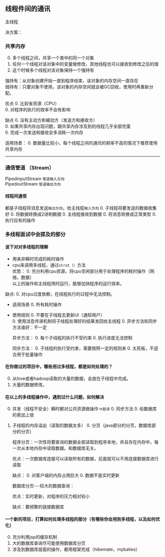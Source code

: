 ## 线程件间的通讯

主线程


决方案：

### 共享内存
0. 多个线程之间，共享一个类中的同一个对象<br>
0. 任何一个线程对该对象中的变量做修改，其他线程也可以接收到修改之后的值<br>
0. 这个时候多个线程对该对象保持一个强持有<br>

强持有：从对象创建开始一直到程序结束，该对象的内存空间一直存在<br>
弱持有：只要对象不使用，该对象的内存空间就会被GC回收，使用时再重新分配。

优点
0. 比较省资源（CPU）<br>
0. 对程序的执行的效率不会有影响<br>

缺点
0. 没有主动方和被动方（发送方和接收方）<br>
0. 如果共享内存出现问题，跟共享内存涉及到的线程几乎全部完蛋<br>
0. 完成一次发送和接收会多消耗一次内存

适用场景：
0. 数据量比较小，每个线程之间的通讯的频率不高的情况下推荐使用共享内存

---

### 通信管道 （Stream）
PipedinputStream `管道输入方向` <br>
PipedoutStream `管道输出方向`

#### 线程间通信
都是子线程将消息发送`输出方向`，给主线程`输入方向`
0. 子线程将要发送的数据收集好
0. 将数据转换成2进制数据
0. 主线程接收到数据
0. 将消息转换成正常类型
0. 执行应有的操作


### 多线程面试中会提及的部分
#### 谈下对对多线程的理解
 * 用来非瞬时完成的耗时操作<br>
 * cpu来调用多线程，通过`strat（）`方法<br>
 优势：
   0. 充分利用cpu资源，将cpu空闲部分用于处理程序的耗时操作（网络，数据）<br>
   以上的操作和主线程用时运行，能够加快程序的运行效率。
 
 缺点:
   0. 对cpu过度依赖，在线程执行的过程中无法控制。
   
 * 适用场景 
   0. 所有耗时操作
 
 * 使用规则
   0. 不要在子线程去更新UI（通知用户）<br>
   0. 使用消息传递机制将子线程处理好的结果发回给主线程
   0. 异步方法和同步方法谁好：不一定
     
      异步方法：
       0. 每个子线程的执行不受约束
       0. 执行进度无法控制
         
      同步方法：
       0. 子线程的执行受约束，需要按照一定的规则来
       0. 太死板，不适合用于批量操作
       
#### 在你做过的项目中，哪些用过多线程，都是如何处理的？
 0. 从hive或者hadoop读取的大量的数据，会放在子线程中完成。
 0. 大量的数据修改。

#### 在以上的多线程操作中，遇到过什么问题，如何解决
 0. 并发（线程不安全）瞬时都对公共资源做操作→`脏读`
    0. 同步方法
    0. 给数据库的表加上锁
    
 0. 子线程的内存溢出（读取的数据太多）
    0. 分页（java部分的分页，数据库部分的分页）
     
       程序分页：一次性将要查询的数据全部读取到程序本地，并且存在内存中，每一次从本地内存中读取数据。和数据库无关。
       
       优点：一次数据库连接可以读取所有的数据，后面就可以不用连接数据库进行读取
       
       缺点：
          0. 对客户端的内存占用巨大
          0. 数据不是实时更新
          
       数据库分页---较大的数据查询：
       
       优点：实时更新，对程序的压力相对较小
       
       缺点：要频繁的链接数据库
       
#### 一个新的项目，打算如何处理多线程的部分（有哪些你会用到多线程，以及如何优化）
0. 充分利用jsp的缓存机制
0. 大的数据库查询尽可能使用数据库分页
0. 涉及到数据库层面的操作，都用框架完成（hibemate，mybaties）